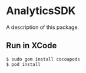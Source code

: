 # AnalyticsSDK

A description of this package.


## Run in XCode

    $ sudo gem install cocoapods
    $ pod install
